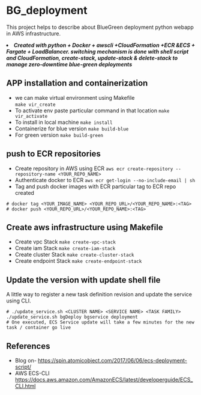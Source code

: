# BG_deployment
This project helps to describe about BlueGreen deployment python webapp in AWS infrastructure.
<strong><em> <li>
 Created with python + Docker + awscli +CloudFormation +ECR &ECS + Fargate + LoadBalancer. 
switching mechanism is done with shell script and CloudFormation, create-stack, update-stack & delete-stack to manage zero-downtime blue-green deployments 
</strong></em> </li>

## APP installation and containerization ##
- we can make virtual environment using Makefile  
``` make vir_create ```
- To activate env paste particular command in that location
``` make vir_activate ```
- To install in local machine
``` make install ```
- Containerize for blue version
``` make build-blue ```
- For green version
``` make build-green ```

## push to ECR repositories 
- Create repository in AWS using ECR
``` aws ecr create-repository --repository-name <YOUR_REPO_NAME> ```
- Authenticate docker to ECR
``` aws ecr get-login --no-include-email | sh ```
- Tag and push docker images with ECR particular tag to ECR repo created
```
# docker tag <YOUR_IMAGE_NAME> <YOUR_REPO_URL>/<YOUR_REPO_NAME>:<TAG>
# docker push <YOUR_REPO_URL>/<YOUR_REPO_NAME>:<TAG>
```

## Create aws infrastructure using Makefile ##
- Create vpc Stack
  ``` make create-vpc-stack ```
- Create iam Stack
  ``` make create-iam-stack ```
- Create cluster Stack
  ``` make create-cluster-stack ```
- Create endpoint Stack
  ``` make create-endpoint-stack ```

## Update the version with update shell file ##
A little way to register a new task definition revision and update the service using CLI.
```
# ./update_service.sh <CLUSTER NAME> <SERVICE NAME> <TASK FAMILY>
./update_service.sh bgDeploy bgservice deployment
# One executed, ECS Service update will take a few minutes for the new task / container go live
```


## References

- Blog on- https://spin.atomicobject.com/2017/06/06/ecs-deployment-script/
- AWS ECS-CLI https://docs.aws.amazon.com/AmazonECS/latest/developerguide/ECS_CLI.html